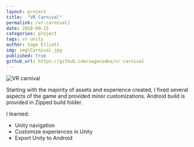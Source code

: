 ```yaml
---
layout: project
title:  "VR Carnival"
permalink: /vr-carnival/
date: 2018-09-15
categories: project
tags: vr unity 
author: Sage Elliott
img: img\Carnival.jpg
published: true
github_url: https://github.com/sagecodes/vr-carnival
---
```



![VR carnival](../img/Carnival.jpg) 


Starting with the majority of assets and experience created, I fixed several aspects of the game and provided minor customizations. Android build is provided in Zipped build folder.

I learned:

- Unity navigation
- Customize experiences in Unity
- Export Unity to Android